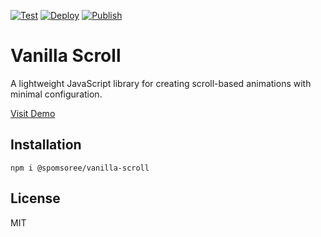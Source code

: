 [![Test](https://github.com/Spomsoree/vanilla-scroll/actions/workflows/test.yml/badge.svg)](https://github.com/Spomsoree/vanilla-scroll/actions/workflows/test.yml)
[![Deploy](https://github.com/Spomsoree/vanilla-scroll/actions/workflows/deploy.yml/badge.svg)](https://github.com/Spomsoree/vanilla-scroll/actions/workflows/deploy.yml)
[![Publish](https://github.com/Spomsoree/vanilla-scroll/actions/workflows/publish.yml/badge.svg)](https://github.com/Spomsoree/vanilla-scroll/actions/workflows/publish.yml)

# Vanilla Scroll

A lightweight JavaScript library for creating scroll-based animations with minimal configuration.

[Visit Demo](https://vanilla-scroll.spomsoree.dev)

## Installation

```
npm i @spomsoree/vanilla-scroll
```

## License

MIT